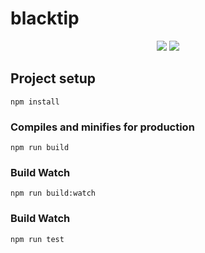 # blacktip

<p align="center">
    <a href="https://circleci.com/gh/elbuild/blacktip"><img src="https://img.shields.io/circleci/project/github/elbuild/blacktip.svg?style=flat-square" /><a>
    <a href="https://codecov.io/gh/elbuild/blacktip"><img src="https://img.shields.io/codecov/c/github/elbuild/blacktip.svg?style=flat-square" /></a>
</p>

## Project setup
```
npm install
```

### Compiles and minifies for production
```
npm run build
```

### Build Watch
```
npm run build:watch
```

### Build Watch
```
npm run test
```